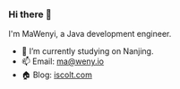### Hi there 👋

<!--
**ivencc/ivencc** is a ✨ _special_ ✨ repository because its `README.md` (this file) appears on your GitHub profile.
Here are some ideas to get you started:

- 🔭 I’m currently working on ...
- 🌱 I’m currently learning ...
- 👯 I’m looking to collaborate on ...
- 🤔 I’m looking for help with ...
- 💬 Ask me about ...
- 📫 How to reach me: ...
- 😄 Pronouns: ...
- ⚡ Fun fact: ...
-->

I'm MaWenyi, a Java development engineer.

- 🔭 I’m currently studying on Nanjing.
- 📫 Email: [ma@weny.io](mailto:ma@weny.io)
- 🏠 Blog: [iscolt.com](https://iscolt.com/)
